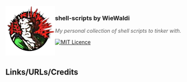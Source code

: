 <img src="https://raw.githubusercontent.com/WieWaldi/shell-scripts/master/img/RZ-Amper_Logo_135x135.png" align="left" width="135px" height="135px" />

### shell-scripts by WieWaldi
> *My personal collection of shell scripts to tinker with.*

[![MIT Licence](https://badges.frapsoft.com/os/mit/mit.svg?v=103)](https://opensource.org/licenses/mit-license.php)

<br />

## Links/URLs/Credits  
